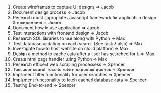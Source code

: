 1. Create wireframes to capture UI designs => Jacob
2. Document design process => Jacob
3. Research most appropiate Javascript framework for application design & components => Jacob
4. Document how to use application => Jacob
5. Test interactions with frontend design => Jacob
6. Research SQL libraries to use along with Python => Max
7. Test database updating on each search (See task 8 also) => Max
8. Investigate how to host website on cloud platform => Max
9. Design a method to cache data after a user has searched for it => Max
10. Create html page handler using Python => Max
11. Research efficent web scraping processess => Spencer
12. Test user search results return expected queries => Spencer
13. Implament filter functionality for user searches => Spencer
14. Implament functionality to fetch cached database data => Spencer
15. Testing End-to-end => Spencer
